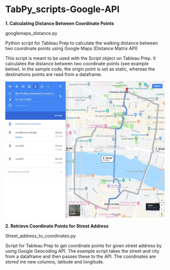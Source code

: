 # TabPy_scripts-Google-API


**1. Calculating Distance Between Coordinate Points**

googlemaps_distance.py

Python script for Tableau Prep to calculate the walking distance between two coordinate points using Google Maps (Distance Matrix API)

This script is meant to be used with the Script object on Tableau Prep. It calculates the distance between two coordinate points (see example below). In the sample code, the origin point is set as static, whereas the destinations points are read from a dataframe.


![picture](screenshot_Google_Maps.JPG)



**2. Retrieve Coordinate Points for Street Address**

Street_address_to_coordinates.py

Script for Tableau Prep to get coordinate points for given street address by using Google Geocoding API. The example script takes the street and city from a dataframe and then passes these to the API. The coordinates are stored ine new columns, latitude and longitude.
